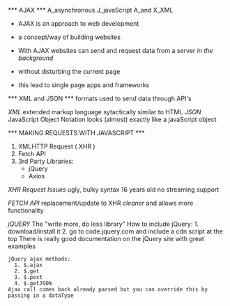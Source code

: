 
*** AJAX ***
  A_asynchronous
  J_javaScript
  A_and
  X_XML

  * AJAX is an approach to web development
  * a concept/way of building websites

  * With AJAX websites can send and request data from a server *in the background*
  * without disturbing the current page
  * this lead to single page apps and frameworks

*** XML and JSON ***
  formats used to send data through API's

  *XML* extended markup language
    sytactically similar to HTML
  *JSON* JavaScript Object Notation
    looks (almost) exactly like a javaScript object

*** MAKING REQUESTS WITH JAVASCRIPT ***

  1. XMLHTTP Request ( XHR )
  2. Fetch API
  3. 3rd Party Libraries:
      - jQuery
      - Axios

  *XHR Request Issues*
    ugly, bulky syntax
    16 years old
    no streaming support

  *FETCH API*
    replacement/update to XHR
    *cleaner* and allows more functionality

  *jQUERY*
    The "write more, do less library"
    How to include jQuery:
      1. download/install it 
      2. go to code.jquery.com and include a cdn script at the top
    There is really good documentation on the jQuery site with great examples

    jQuery ajax methods:
      1. $.ajax
      2. $.get
      3. $.post
      4. $.getJSON
    Ajax call comes back already parsed but you can override this by
    passing in a dataType